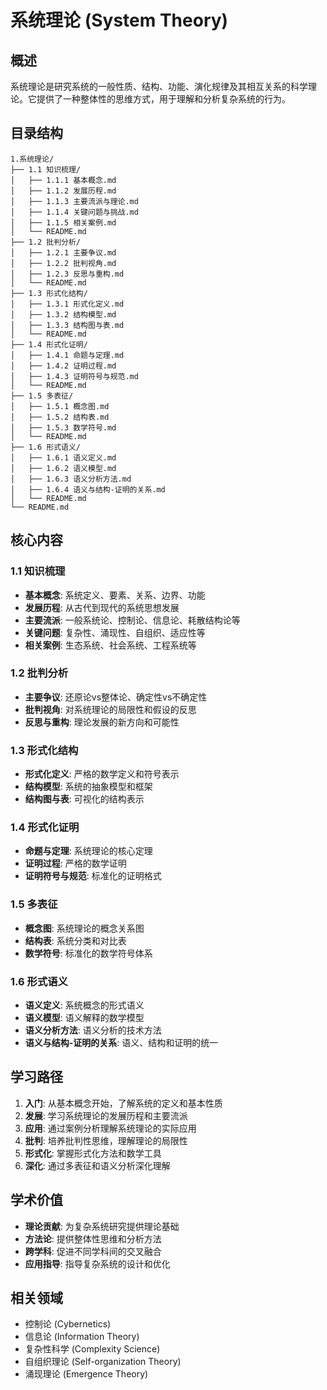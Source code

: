 # 系统理论 (System Theory)

## 概述

系统理论是研究系统的一般性质、结构、功能、演化规律及其相互关系的科学理论。它提供了一种整体性的思维方式，用于理解和分析复杂系统的行为。

## 目录结构

```text
1.系统理论/
├── 1.1 知识梳理/
│   ├── 1.1.1 基本概念.md
│   ├── 1.1.2 发展历程.md
│   ├── 1.1.3 主要流派与理论.md
│   ├── 1.1.4 关键问题与挑战.md
│   ├── 1.1.5 相关案例.md
│   └── README.md
├── 1.2 批判分析/
│   ├── 1.2.1 主要争议.md
│   ├── 1.2.2 批判视角.md
│   ├── 1.2.3 反思与重构.md
│   └── README.md
├── 1.3 形式化结构/
│   ├── 1.3.1 形式化定义.md
│   ├── 1.3.2 结构模型.md
│   ├── 1.3.3 结构图与表.md
│   └── README.md
├── 1.4 形式化证明/
│   ├── 1.4.1 命题与定理.md
│   ├── 1.4.2 证明过程.md
│   ├── 1.4.3 证明符号与规范.md
│   └── README.md
├── 1.5 多表征/
│   ├── 1.5.1 概念图.md
│   ├── 1.5.2 结构表.md
│   ├── 1.5.3 数学符号.md
│   └── README.md
├── 1.6 形式语义/
│   ├── 1.6.1 语义定义.md
│   ├── 1.6.2 语义模型.md
│   ├── 1.6.3 语义分析方法.md
│   ├── 1.6.4 语义与结构-证明的关系.md
│   └── README.md
└── README.md
```

## 核心内容

### 1.1 知识梳理

- **基本概念**: 系统定义、要素、关系、边界、功能
- **发展历程**: 从古代到现代的系统思想发展
- **主要流派**: 一般系统论、控制论、信息论、耗散结构论等
- **关键问题**: 复杂性、涌现性、自组织、适应性等
- **相关案例**: 生态系统、社会系统、工程系统等

### 1.2 批判分析

- **主要争议**: 还原论vs整体论、确定性vs不确定性
- **批判视角**: 对系统理论的局限性和假设的反思
- **反思与重构**: 理论发展的新方向和可能性

### 1.3 形式化结构

- **形式化定义**: 严格的数学定义和符号表示
- **结构模型**: 系统的抽象模型和框架
- **结构图与表**: 可视化的结构表示

### 1.4 形式化证明

- **命题与定理**: 系统理论的核心定理
- **证明过程**: 严格的数学证明
- **证明符号与规范**: 标准化的证明格式

### 1.5 多表征

- **概念图**: 系统理论的概念关系图
- **结构表**: 系统分类和对比表
- **数学符号**: 标准化的数学符号体系

### 1.6 形式语义

- **语义定义**: 系统概念的形式语义
- **语义模型**: 语义解释的数学模型
- **语义分析方法**: 语义分析的技术方法
- **语义与结构-证明的关系**: 语义、结构和证明的统一

## 学习路径

1. **入门**: 从基本概念开始，了解系统的定义和基本性质
2. **发展**: 学习系统理论的发展历程和主要流派
3. **应用**: 通过案例分析理解系统理论的实际应用
4. **批判**: 培养批判性思维，理解理论的局限性
5. **形式化**: 掌握形式化方法和数学工具
6. **深化**: 通过多表征和语义分析深化理解

## 学术价值

- **理论贡献**: 为复杂系统研究提供理论基础
- **方法论**: 提供整体性思维和分析方法
- **跨学科**: 促进不同学科间的交叉融合
- **应用指导**: 指导复杂系统的设计和优化

## 相关领域

- 控制论 (Cybernetics)
- 信息论 (Information Theory)
- 复杂性科学 (Complexity Science)
- 自组织理论 (Self-organization Theory)
- 涌现理论 (Emergence Theory)
